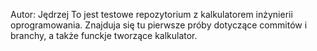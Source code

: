 Autor: Jędrzej
To jest testowe repozytorium z kalkulatorem inżynierii oprogramowania. 
Znajduja się tu pierwsze próby dotyczące commitów i branchy, a także funckje tworzące kalkulator.

